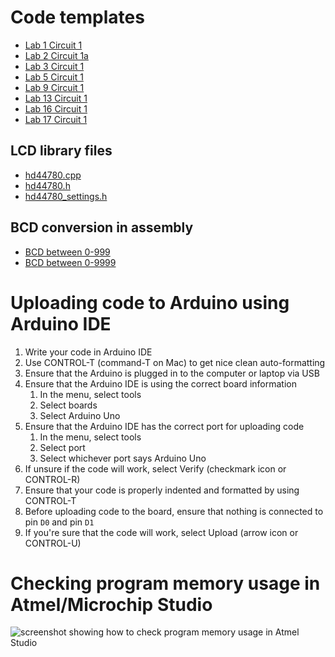 # Code templates

- [Lab 1 Circuit 1](lab1_circuit1.ino)
- [Lab 2 Circuit 1a](lab2_circuit1a.ino)
- [Lab 3 Circuit 1](lab3_circuit1.ino)
- [Lab 5 Circuit 1](lab5_circuit1.ino)
- [Lab 9 Circuit 1](lab9_circuit1.ino)
- [Lab 13 Circuit 1](lab13_circuit1.asm)
- [Lab 16 Circuit 1](lab16_circuit1.asm)
- [Lab 17 Circuit 1](lab17_circuit1.asm)

## LCD library files

- [hd44780.cpp](hd44780.cpp)
- [hd44780.h](hd44780.h)
- [hd44780_settings.h](hd44780_settings.h)

## BCD conversion in assembly

- [BCD between 0-999](binary-bcd.asm)
- [BCD between 0-9999](bcd_thousands_place.asm)

# Uploading code to Arduino using Arduino IDE
1. Write your code in Arduino IDE
2. Use CONTROL-T (command-T on Mac) to get nice clean auto-formatting
3. Ensure that the Arduino is plugged in to the computer or laptop via USB
4. Ensure that the Arduino IDE is using the correct board information
    1. In the menu, select tools
    2. Select boards
    3. Select Arduino Uno
5. Ensure that the Arduino IDE has the correct port for uploading code
    1. In the menu, select tools
    2. Select port
    3. Select whichever port says Arduino Uno
6. If unsure if the code will work, select Verify (checkmark icon or CONTROL-R)
7. Ensure that your code is properly indented and formatted by using CONTROL-T
8. Before uploading code to the board, ensure that nothing is connected to pin `D0` and pin `D1`
9. If you're sure that the code will work, select Upload (arrow icon or CONTROL-U)

# Checking program memory usage in Atmel/Microchip Studio
![screenshot showing how to check program memory usage in Atmel Studio](https://doctor-pasquale.com/wp-content/uploads/2022/06/Assembly-Program-Memory-Usage.png)
